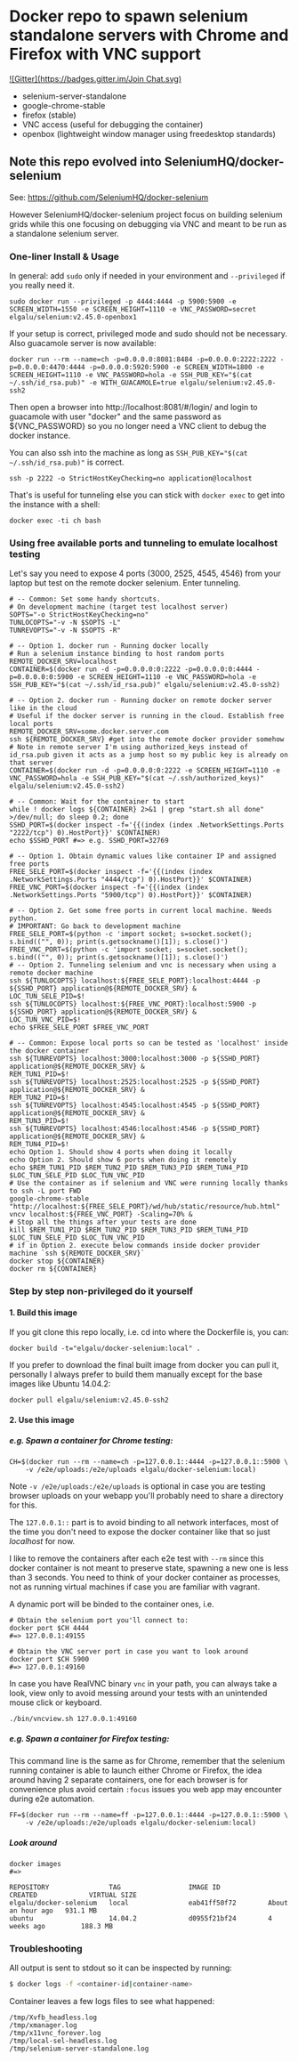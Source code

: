 # Docker repo to spawn selenium standalone servers with Chrome and Firefox with VNC support
[![Gitter](https://badges.gitter.im/Join Chat.svg)](https://gitter.im/elgalu/docker-selenium?utm_source=badge&utm_medium=badge&utm_campaign=pr-badge&utm_content=badge)

* selenium-server-standalone
* google-chrome-stable
* firefox (stable)
* VNC access (useful for debugging the container)
* openbox (lightweight window manager using freedesktop standards)

## Note this repo evolved into SeleniumHQ/docker-selenium
See: https://github.com/SeleniumHQ/docker-selenium

However SeleniumHQ/docker-selenium project focus on building selenium grids while this one focusing on debugging via VNC and meant to be run as a standalone selenium server.

### One-liner Install & Usage

In general: add `sudo` only if needed in your environment and `--privileged` if you really need it.

    sudo docker run --privileged -p 4444:4444 -p 5900:5900 -e SCREEN_WIDTH=1550 -e SCREEN_HEIGHT=1110 -e VNC_PASSWORD=secret elgalu/selenium:v2.45.0-openbox1

If your setup is correct, privileged mode and sudo should not be necessary. Also guacamole server is now available:

    docker run --rm --name=ch -p=0.0.0.0:8081:8484 -p=0.0.0.0:2222:2222 -p=0.0.0.0:4470:4444 -p=0.0.0.0:5920:5900 -e SCREEN_WIDTH=1800 -e SCREEN_HEIGHT=1110 -e VNC_PASSWORD=hola -e SSH_PUB_KEY="$(cat ~/.ssh/id_rsa.pub)" -e WITH_GUACAMOLE=true elgalu/selenium:v2.45.0-ssh2

Then open a browser into http://localhost:8081/#/login/ and login to guacamole with user "docker" and the same password as ${VNC_PASSWORD} so you no longer need a VNC client to debug the docker instance.

You can also ssh into the machine as long as `SSH_PUB_KEY="$(cat ~/.ssh/id_rsa.pub)"` is correct.

    ssh -p 2222 -o StrictHostKeyChecking=no application@localhost

That's is useful for tunneling else you can stick with `docker exec` to get into the instance with a shell:

    docker exec -ti ch bash

### Using free available ports and tunneling to emulate localhost testing
Let's say you need to expose 4 ports (3000, 2525, 4545, 4546) from your laptop but test on the remote docker selenium.
Enter tunneling.

    # -- Common: Set some handy shortcuts.
    # On development machine (target test localhost server)
    SOPTS="-o StrictHostKeyChecking=no"
    TUNLOCOPTS="-v -N $SOPTS -L"
    TUNREVOPTS="-v -N $SOPTS -R"

    # -- Option 1. docker run - Running docker locally
    # Run a selenium instance binding to host random ports
    REMOTE_DOCKER_SRV=localhost
    CONTAINER=$(docker run -d -p=0.0.0.0:0:2222 -p=0.0.0.0:0:4444 -p=0.0.0.0:0:5900 -e SCREEN_HEIGHT=1110 -e VNC_PASSWORD=hola -e SSH_PUB_KEY="$(cat ~/.ssh/id_rsa.pub)" elgalu/selenium:v2.45.0-ssh2)

    # -- Option 2. docker run - Running docker on remote docker server like in the cloud
    # Useful if the docker server is running in the cloud. Establish free local ports
    REMOTE_DOCKER_SRV=some.docker.server.com
    ssh ${REMOTE_DOCKER_SRV} #get into the remote docker provider somehow
    # Note in remote server I'm using authorized_keys instead of id_rsa.pub given it acts as a jump host so my public key is already on that server
    CONTAINER=$(docker run -d -p=0.0.0.0:0:2222 -e SCREEN_HEIGHT=1110 -e VNC_PASSWORD=hola -e SSH_PUB_KEY="$(cat ~/.ssh/authorized_keys)" elgalu/selenium:v2.45.0-ssh2)

    # -- Common: Wait for the container to start
    while ! docker logs ${CONTAINER} 2>&1 | grep "start.sh all done" >/dev/null; do sleep 0.2; done
    SSHD_PORT=$(docker inspect -f='{{(index (index .NetworkSettings.Ports "2222/tcp") 0).HostPort}}' $CONTAINER)
    echo $SSHD_PORT #=> e.g. SSHD_PORT=32769

    # -- Option 1. Obtain dynamic values like container IP and assigned free ports
    FREE_SELE_PORT=$(docker inspect -f='{{(index (index .NetworkSettings.Ports "4444/tcp") 0).HostPort}}' $CONTAINER)
    FREE_VNC_PORT=$(docker inspect -f='{{(index (index .NetworkSettings.Ports "5900/tcp") 0).HostPort}}' $CONTAINER)

    # -- Option 2. Get some free ports in current local machine. Needs python.
    # IMPORTANT: Go back to development machine
    FREE_SELE_PORT=$(python -c 'import socket; s=socket.socket(); s.bind(("", 0)); print(s.getsockname()[1]); s.close()')
    FREE_VNC_PORT=$(python -c 'import socket; s=socket.socket(); s.bind(("", 0)); print(s.getsockname()[1]); s.close()')
    # -- Option 2. Tunneling selenium and vnc is necessary when using a remote docker machine
    ssh ${TUNLOCOPTS} localhost:${FREE_SELE_PORT}:localhost:4444 -p ${SSHD_PORT} application@${REMOTE_DOCKER_SRV} &
    LOC_TUN_SELE_PID=$!
    ssh ${TUNLOCOPTS} localhost:${FREE_VNC_PORT}:localhost:5900 -p ${SSHD_PORT} application@${REMOTE_DOCKER_SRV} &
    LOC_TUN_VNC_PID=$!
    echo $FREE_SELE_PORT $FREE_VNC_PORT

    # -- Common: Expose local ports so can be tested as 'localhost' inside the docker container
    ssh ${TUNREVOPTS} localhost:3000:localhost:3000 -p ${SSHD_PORT} application@${REMOTE_DOCKER_SRV} &
    REM_TUN1_PID=$!
    ssh ${TUNREVOPTS} localhost:2525:localhost:2525 -p ${SSHD_PORT} application@${REMOTE_DOCKER_SRV} &
    REM_TUN2_PID=$!
    ssh ${TUNREVOPTS} localhost:4545:localhost:4545 -p ${SSHD_PORT} application@${REMOTE_DOCKER_SRV} &
    REM_TUN3_PID=$!
    ssh ${TUNREVOPTS} localhost:4546:localhost:4546 -p ${SSHD_PORT} application@${REMOTE_DOCKER_SRV} &
    REM_TUN4_PID=$!
    echo Option 1. Should show 4 ports when doing it locally
    echo Option 2. Should show 6 ports when doing it remotely
    echo $REM_TUN1_PID $REM_TUN2_PID $REM_TUN3_PID $REM_TUN4_PID $LOC_TUN_SELE_PID $LOC_TUN_VNC_PID
    # Use the container as if selenium and VNC were running locally thanks to ssh -L port FWD
    google-chrome-stable "http://localhost:${FREE_SELE_PORT}/wd/hub/static/resource/hub.html"
    vncv localhost:${FREE_VNC_PORT} -Scaling=70% &
    # Stop all the things after your tests are done
    kill $REM_TUN1_PID $REM_TUN2_PID $REM_TUN3_PID $REM_TUN4_PID $LOC_TUN_SELE_PID $LOC_TUN_VNC_PID
    # if in Option 2. execute below commands inside docker provider machine `ssh ${REMOTE_DOCKER_SRV}`
    docker stop ${CONTAINER}
    docker rm ${CONTAINER}

### Step by step non-privileged do it yourself

#### 1. Build this image

If you git clone this repo locally, i.e. cd into where the Dockerfile is, you can:

    docker build -t="elgalu/docker-selenium:local" .

If you prefer to download the final built image from docker you can pull it, personally I always prefer to build them manually except for the base images like Ubuntu 14.04.2:

    docker pull elgalu/selenium:v2.45.0-ssh2

#### 2. Use this image

##### e.g. Spawn a container for Chrome testing:

    CH=$(docker run --rm --name=ch -p=127.0.0.1::4444 -p=127.0.0.1::5900 \
        -v /e2e/uploads:/e2e/uploads elgalu/docker-selenium:local)

Note `-v /e2e/uploads:/e2e/uploads` is optional in case you are testing browser uploads on your webapp you'll probably need to share a directory for this.

The `127.0.0.1::` part is to avoid binding to all network interfaces, most of the time you don't need to expose the docker container like that so just *localhost* for now.

I like to remove the containers after each e2e test with `--rm` since this docker container is not meant to preserve state, spawning a new one is less than 3 seconds. You need to think of your docker container as processes, not as running virtual machines if case you are familiar with vagrant.

A dynamic port will be binded to the container ones, i.e.

    # Obtain the selenium port you'll connect to:
    docker port $CH 4444
    #=> 127.0.0.1:49155

    # Obtain the VNC server port in case you want to look around
    docker port $CH 5900
    #=> 127.0.0.1:49160

In case you have RealVNC binary `vnc` in your path, you can always take a look, view only to avoid messing around your tests with an unintended mouse click or keyboard.

    ./bin/vncview.sh 127.0.0.1:49160

##### e.g. Spawn a container for Firefox testing:

This command line is the same as for Chrome, remember that the selenium running container is able to launch either Chrome or Firefox, the idea around having 2 separate containers, one for each browser is for convenience plus avoid certain `:focus` issues you web app may encounter during e2e automation.

    FF=$(docker run --rm --name=ff -p=127.0.0.1::4444 -p=127.0.0.1::5900 \
        -v /e2e/uploads:/e2e/uploads elgalu/docker-selenium:local)

##### Look around

    docker images
    #=>

    REPOSITORY               TAG                 IMAGE ID            CREATED             VIRTUAL SIZE
    elgalu/docker-selenium   local               eab41ff50f72        About an hour ago   931.1 MB
    ubuntu                   14.04.2             d0955f21bf24        4 weeks ago         188.3 MB

### Troubleshooting

All output is sent to stdout so it can be inspected by running:

``` bash
$ docker logs -f <container-id|container-name>
```

Container leaves a few logs files to see what happened:

    /tmp/Xvfb_headless.log
    /tmp/xmanager.log
    /tmp/x11vnc_forever.log
    /tmp/local-sel-headless.log
    /tmp/selenium-server-standalone.log
